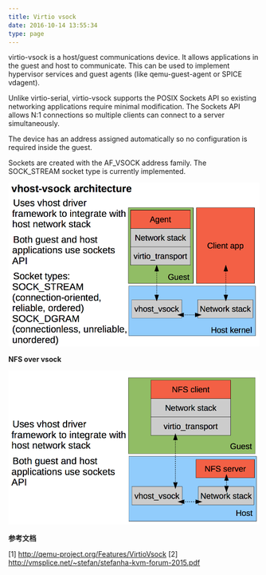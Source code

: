 ```yaml
---
title: Virtio vsock
date: 2016-10-14 13:55:34
type: page
---
```


virtio-vsock is a host/guest communications device. It allows applications in the guest and host to communicate. This can be used to implement hypervisor services and guest agents (like qemu-guest-agent or SPICE vdagent).

Unlike virtio-serial, virtio-vsock supports the POSIX Sockets API so existing networking applications require minimal modification. The Sockets API allows N:1 connections so multiple clients can connect to a server simultaneously.

The device has an address assigned automatically so no configuration is required inside the guest.

Sockets are created with the AF_VSOCK address family. The SOCK_STREAM socket type is currently implemented.

![vhost-vsock](/images/vhost-vsock.png)

**NFS over vsock**

![nfs-over-vsock](/images/nfs-over-vsock.png)


**参考文档**

[1] http://qemu-project.org/Features/VirtioVsock
[2] http://vmsplice.net/~stefan/stefanha-kvm-forum-2015.pdf
